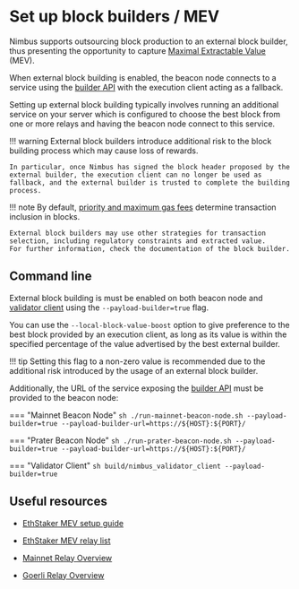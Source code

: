 # Set up block builders / MEV

Nimbus supports outsourcing block production to an external block builder, thus presenting the opportunity to capture [Maximal Extractable Value](https://ethereum.org/en/developers/docs/mev/) (MEV).

When external block building is enabled, the beacon node connects to a service using the [builder API](https://ethereum.github.io/builder-specs/) with the execution client acting as a fallback.

Setting up external block building typically involves running an additional service on your server which is configured to choose the best block from one or more relays and having the beacon node connect to this service.

!!! warning
    External block builders introduce additional risk to the block building process which may cause loss of rewards.

    In particular, once Nimbus has signed the block header proposed by the external builder, the execution client can no longer be used as fallback, and the external builder is trusted to complete the building process.

!!! note
    By default, [priority and maximum gas fees](https://eips.ethereum.org/EIPS/eip-1559#abstract) determine transaction inclusion in blocks.

    External block builders may use other strategies for transaction selection, including regulatory constraints and extracted value.
    For further information, check the documentation of the block builder.

## Command line

External block building is must be enabled on both beacon node and [validator client](./validator-client.md) using the `--payload-builder=true` flag.

You can use the `--local-block-value-boost` option to give preference to the best block provided by an execution client, as long as its value is within the specified percentage of the value advertised by the best external builder.

!!! tip
    Setting this flag to a non-zero value is recommended due to the additional risk introduced by the usage of an external block builder.

Additionally, the URL of the service exposing the [builder API](https://ethereum.github.io/builder-specs/) must be provided to the beacon node:

=== "Mainnet Beacon Node"
    ```sh
    ./run-mainnet-beacon-node.sh --payload-builder=true --payload-builder-url=https://${HOST}:${PORT}/
    ```

=== "Prater Beacon Node"
    ```sh
    ./run-prater-beacon-node.sh --payload-builder=true --payload-builder-url=https://${HOST}:${PORT}/
    ```

=== "Validator Client"
    ```sh
    build/nimbus_validator_client --payload-builder=true
    ```

## Useful resources

- [EthStaker MEV setup guide](https://github.com/eth-educators/ethstaker-guides/blob/main/prepare-for-the-merge.md#choosing-and-configuring-an-mev-solution)

- [EthStaker MEV relay list](https://ethstaker.cc/mev-relay-list/)

- [Mainnet Relay Overview](https://beaconcha.in/relays)

- [Goerli Relay Overview](https://goerli.beaconcha.in/relays)
